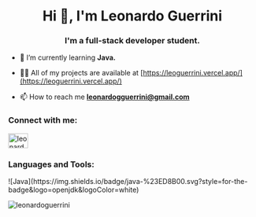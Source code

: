 <h1 align="center">Hi 👋, I'm Leonardo Guerrini</h1>
<h3 align="center">I'm a full-stack developer student.</h3>

- 🌱 I’m currently learning **Java.**

- 👨‍💻 All of my projects are available at [https://leoguerrini.vercel.app/](https://leoguerrini.vercel.app/)

- 📫 How to reach me **leonardogguerrini@gmail.com**

<h3 align="left">Connect with me:</h3>
<p align="left">
<a href="https://dev.to/leonardoguerrini" target="blank"><img align="center" src="https://raw.githubusercontent.com/rahuldkjain/github-profile-readme-generator/master/src/images/icons/Social/devto.svg" alt="leonardoguerrini" height="30" width="40" /></a>
</p>

<h3 align="left">Languages and Tools:</h3>
<p align="left">   </p>
![Java](https://img.shields.io/badge/java-%23ED8B00.svg?style=for-the-badge&logo=openjdk&logoColor=white)

<p><img align="center" src="https://github-readme-stats.vercel.app/api/top-langs?username=leonardoguerrini&show_icons=true&theme=dark&locale=en&layout=compact" alt="leonardoguerrini" /></p>
